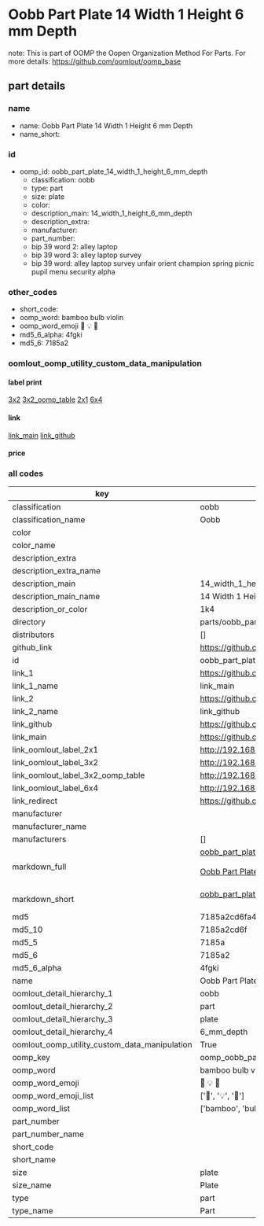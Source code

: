 # Oobb Part Plate 14 Width 1 Height 6 mm Depth  

note: This is part of OOMP the Oopen Organization Method For Parts. For more details: https://github.com/oomlout/oomp_base

##  part details
  







### name
* name: Oobb Part Plate 14 Width 1 Height 6 mm Depth
* name_short: 
### id
* oomp_id: oobb_part_plate_14_width_1_height_6_mm_depth
  * classification: oobb
  * type: part
  * size: plate
  * color: 
  * description_main: 14_width_1_height_6_mm_depth
  * description_extra: 
  * manufacturer: 
  * part_number: 
  * bip 39 word 2: alley laptop
  * bip 39 word 3: alley laptop survey
  * bip 39 word: alley laptop survey unfair orient champion spring picnic pupil menu security alpha

### other_codes
* short_code: 
* oomp_word: bamboo bulb violin
* oomp_word_emoji :bamboo: :bulb: :violin:
* md5_6_alpha: 4fgki
* md5_6: 7185a2






### oomlout_oomp_utility_custom_data_manipulation
#### label print
[3x2](http://192.168.1.245:1112/?label=oomp%204fgki)
[3x2_oomp_table](http://192.168.1.108:1112/?label=oomp%204fgki)
[2x1](http://192.168.1.242:1112/?label=oomp%204fgki)
[6x4](http://192.168.1.55:1112/?label=oomp%204fgki)    

#### link

[link_main](https://github.com/oomlout/oomlout_oomp_version_1_messy/tree/main/parts/oobb_part_plate_14_width_1_height_6_mm_depth) [link_github](https://github.com/oomlout/oomlout_oomp_version_1_messy/tree/main/parts/oobb_part_plate_14_width_1_height_6_mm_depth)                             

#### price







### all codes 
| key | value |  
| --- | --- |  
| classification | oobb |  
| classification_name | Oobb |  
| color |  |  
| color_name |  |  
| description_extra |  |  
| description_extra_name |  |  
| description_main | 14_width_1_height_6_mm_depth |  
| description_main_name | 14 Width 1 Height 6 mm Depth |  
| description_or_color | 1k4 |  
| directory | parts/oobb_part_plate_14_width_1_height_6_mm_depth |  
| distributors | [] |  
| github_link | https://github.com/oomlout/oomlout_oomp_part_src/tree/main/parts/oobb_part_plate_14_width_1_height_6_mm_depth |  
| id | oobb_part_plate_14_width_1_height_6_mm_depth |  
| link_1 | https://github.com/oomlout/oomlout_oomp_version_1_messy/tree/main/parts/oobb_part_plate_14_width_1_height_6_mm_depth |  
| link_1_name | link_main |  
| link_2 | https://github.com/oomlout/oomlout_oomp_version_1_messy/tree/main/parts/oobb_part_plate_14_width_1_height_6_mm_depth |  
| link_2_name | link_github |  
| link_github | https://github.com/oomlout/oomlout_oomp_version_1_messy/tree/main/parts/oobb_part_plate_14_width_1_height_6_mm_depth |  
| link_main | https://github.com/oomlout/oomlout_oomp_version_1_messy/tree/main/parts/oobb_part_plate_14_width_1_height_6_mm_depth |  
| link_oomlout_label_2x1 | http://192.168.1.242:1112/?label=oomp%204fgki |  
| link_oomlout_label_3x2 | http://192.168.1.245:1112/?label=oomp%204fgki |  
| link_oomlout_label_3x2_oomp_table | http://192.168.1.108:1112/?label=oomp%204fgki |  
| link_oomlout_label_6x4 | http://192.168.1.55:1112/?label=oomp%204fgki |  
| link_redirect | https://github.com/oomlout/oomlout_oomp_version_1_messy/tree/main/parts/oobb_part_plate_14_width_1_height_6_mm_depth |  
| manufacturer |  |  
| manufacturer_name |  |  
| manufacturers | [] |  
| markdown_full | [oobb_part_plate_14_width_1_height_6_mm_depth](none)<br>[](none)<br>[Oobb Part Plate 14 Width 1 Height 6 Mm Depth](none)<br><br> |  
| markdown_short | [oobb_part_plate_14_width_1_height_6_mm_depth](none)<br><br> |  
| md5 | 7185a2cd6fa43a64984e4ed1b55f4034 |  
| md5_10 | 7185a2cd6f |  
| md5_5 | 7185a |  
| md5_6 | 7185a2 |  
| md5_6_alpha | 4fgki |  
| name | Oobb Part Plate 14 Width 1 Height 6 mm Depth |  
| oomlout_detail_hierarchy_1 | oobb |  
| oomlout_detail_hierarchy_2 | part |  
| oomlout_detail_hierarchy_3 | plate |  
| oomlout_detail_hierarchy_4 | 6_mm_depth |  
| oomlout_oomp_utility_custom_data_manipulation | True |  
| oomp_key | oomp_oobb_part_plate_14_width_1_height_6_mm_depth |  
| oomp_word | bamboo bulb violin |  
| oomp_word_emoji | :bamboo: :bulb: :violin: |  
| oomp_word_emoji_list | [':bamboo:', ':bulb:', ':violin:'] |  
| oomp_word_list | ['bamboo', 'bulb', 'violin'] |  
| part_number |  |  
| part_number_name |  |  
| short_code |  |  
| short_name |  |  
| size | plate |  
| size_name | Plate |  
| type | part |  
| type_name | Part |  
